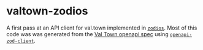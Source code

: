 # valtown-zodios
A first pass at an API client for val.town implemented in [`zodios`](https://github.com/ecyrbe/zodios). Most of this code was was generated from the [Val Town openapi spec](https://www.val.town/docs/openapi.yaml) using [`openapi-zod-client`](https://github.com/astahmer/openapi-zod-client/).
